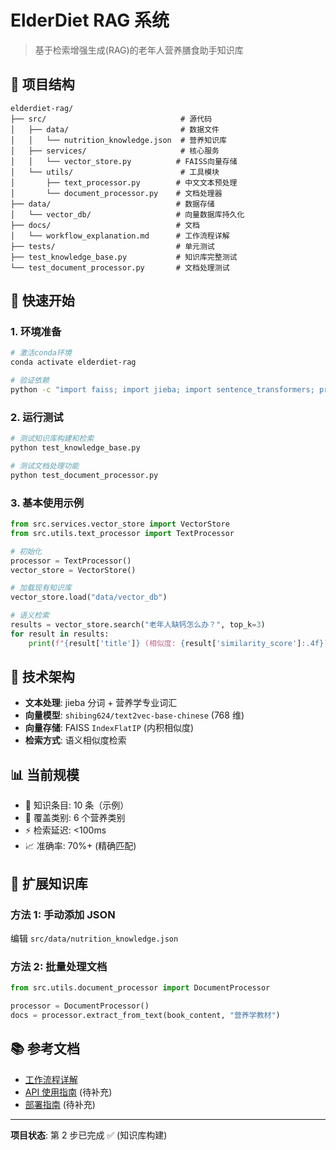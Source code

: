 # ElderDiet RAG 系统

> 基于检索增强生成(RAG)的老年人营养膳食助手知识库

## 📁 项目结构

```
elderdiet-rag/
├── src/                              # 源代码
│   ├── data/                         # 数据文件
│   │   └── nutrition_knowledge.json  # 营养知识库
│   ├── services/                     # 核心服务
│   │   └── vector_store.py          # FAISS向量存储
│   └── utils/                        # 工具模块
│       ├── text_processor.py        # 中文文本预处理
│       └── document_processor.py    # 文档处理器
├── data/                            # 数据存储
│   └── vector_db/                   # 向量数据库持久化
├── docs/                            # 文档
│   └── workflow_explanation.md      # 工作流程详解
├── tests/                           # 单元测试
├── test_knowledge_base.py           # 知识库完整测试
└── test_document_processor.py       # 文档处理测试
```

## 🚀 快速开始

### 1. 环境准备

```bash
# 激活conda环境
conda activate elderdiet-rag

# 验证依赖
python -c "import faiss; import jieba; import sentence_transformers; print('✅ 所有依赖已安装')"
```

### 2. 运行测试

```bash
# 测试知识库构建和检索
python test_knowledge_base.py

# 测试文档处理功能
python test_document_processor.py
```

### 3. 基本使用示例

```python
from src.services.vector_store import VectorStore
from src.utils.text_processor import TextProcessor

# 初始化
processor = TextProcessor()
vector_store = VectorStore()

# 加载现有知识库
vector_store.load("data/vector_db")

# 语义检索
results = vector_store.search("老年人缺钙怎么办？", top_k=3)
for result in results:
    print(f"{result['title']} (相似度: {result['similarity_score']:.4f})")
```

## 🧠 技术架构

- **文本处理**: jieba 分词 + 营养学专业词汇
- **向量模型**: `shibing624/text2vec-base-chinese` (768 维)
- **向量存储**: FAISS `IndexFlatIP` (内积相似度)
- **检索方式**: 语义相似度检索

## 📊 当前规模

- 📝 知识条目: 10 条（示例）
- 🎯 覆盖类别: 6 个营养类别
- ⚡ 检索延迟: <100ms
- 📈 准确率: 70%+ (精确匹配)

## 🔄 扩展知识库

### 方法 1: 手动添加 JSON

编辑 `src/data/nutrition_knowledge.json`

### 方法 2: 批量处理文档

```python
from src.utils.document_processor import DocumentProcessor

processor = DocumentProcessor()
docs = processor.extract_from_text(book_content, "营养学教材")
```

## 📚 参考文档

- [工作流程详解](docs/workflow_explanation.md)
- [API 使用指南](docs/api_guide.md) (待补充)
- [部署指南](docs/deployment.md) (待补充)

---

**项目状态**: 第 2 步已完成 ✅ (知识库构建)
